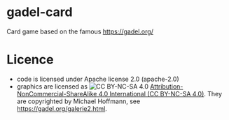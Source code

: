 # gadel-card
Card game based on the famous https://gadel.org/

# Licence

- code is licensed under Apache license 2.0 (apache-2.0)
- graphics are licensed as ![CC BY-NC-SA 4.0](https://licensebuttons.net/l/by-nc-sa/4.0/88x31.png) [Attribution-NonCommercial-ShareAlike 4.0 International (CC BY-NC-SA 4.0)](https://creativecommons.org/licenses/by-nc-sa/4.0/). They are copyrighted by Michael Hoffmann, see https://gadel.org/galerie2.html.
